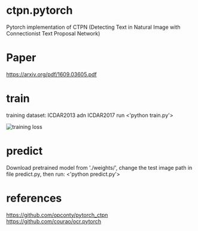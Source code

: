 # ctpn.pytorch
Pytorch implementation of CTPN (Detecting Text in Natural Image with Connectionist Text Proposal Network)

# Paper
https://arxiv.org/pdf/1609.03605.pdf

# train
training dataset: ICDAR2013 adn ICDAR2017
run <'python train.py'>

![training loss](https://github.com/CrazySummerday/ctpn.pytorch/tree/master/log/training_loss.png) 


# predict
Download pretrained model from './weights/', change the test image path in file predict.py, then run:
<'python predict.py'>

# references
https://github.com/opconty/pytorch_ctpn  
https://github.com/courao/ocr.pytorch
